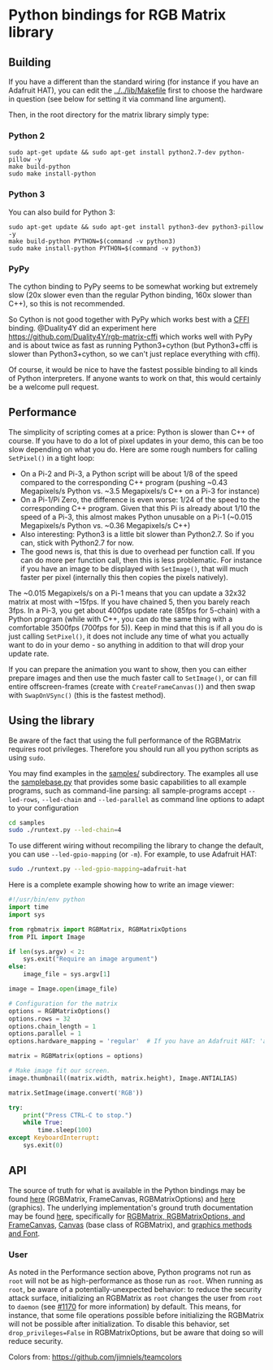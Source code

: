 Python bindings for RGB Matrix library
======================================

Building
--------

If you have a different than the standard wiring (for instance if you have an
Adafruit HAT), you can edit the [../../lib/Makefile](../../lib/Makefile#L26) first to choose
the hardware in question (see below for setting it via command line argument).

Then, in the root directory for the matrix library simply type:

### Python 2

```shell
sudo apt-get update && sudo apt-get install python2.7-dev python-pillow -y
make build-python
sudo make install-python
```

### Python 3
You can also build for Python 3:

```shell
sudo apt-get update && sudo apt-get install python3-dev python3-pillow -y
make build-python PYTHON=$(command -v python3)
sudo make install-python PYTHON=$(command -v python3)
```

### PyPy
The cython binding to PyPy seems to be somewhat working but extremely slow (20x
slower even than the regular Python binding, 160x slower than C++), so this is
not recommended.

So Cython is not good together with PyPy which works best with a
[CFFI](https://cffi.readthedocs.io/) binding. @Duality4Y did an experiment here
https://github.com/Duality4Y/rgb-matrix-cffi which works well with PyPy and is
about twice as fast as running Python3+cython (but Python3+cffi is slower than
Python3+cython, so we can't just replace everything with cffi).

Of course, it would be nice to have the fastest possible binding to all kinds
of Python interpreters. If anyone wants to work on that, this would certainly
be a welcome pull request.

Performance
-----------
The simplicity of scripting comes at a price: Python is slower than C++ of
course.
If you have to do a lot of pixel updates in your demo, this can be too slow
depending on what you do. Here are some rough numbers for calling `SetPixel()`
in a tight loop:

  * On a Pi-2 and Pi-3, a Python script will be about 1/8 of the speed compared
    to the corresponding C++ program (pushing ~0.43 Megapixels/s Python
    vs. ~3.5 Megapixels/s C++ on a Pi-3 for instance)
  * On a Pi-1/Pi Zero, the difference is even worse: 1/24 of the speed to the
    corresponding C++ program. Given that this Pi is already about 1/10 the
    speed of a Pi-3, this almost makes Python unusable on a Pi-1
    (~0.015 Megapixels/s Python vs. ~0.36 Megapixels/s C++)
  * Also interesting: Python3 is a little bit slower than Python2.7.
    So if you can, stick with Python2.7 for now.
  * The good news is, that this is due to overhead per function call. If you
    can do more per function call, then this is less problematic. For instance
    if you have an image to be displayed with `SetImage()`, that will much
    faster per pixel (internally this then copies the pixels natively).

The ~0.015 Megapixels/s on a Pi-1 means that you can update a 32x32 matrix
at most with ~15fps. If you have chained 5, then you barely reach 3fps.
In a Pi-3, you get about 400fps update rate (85fps for 5-chain) with a Python
program (while with C++, you can do the same thing with a comfortable 3500fps
(700fps for 5)). Keep in mind that this is if all you do is just calling
`SetPixel()`, it does not include any time of what you actually want to do in
your demo - so anything in addition to that will drop your update rate.

If you can prepare the animation you want to show, then you can either prepare
images and then use the much faster call to `SetImage()`, or can fill
entire offscreen-frames (create with `CreateFrameCanvas()`) and then
swap with `SwapOnVSync()` (this is the fastest method).

Using the library
-----------------

Be aware of the fact that using the full performance of the RGBMatrix requires root privileges.
Therefore you should run all you python scripts as using `sudo`.

You may find examples in the [samples/](./samples) subdirectory.
The examples all use the [samplebase.py](./samples/samplebase.py) that provides
some basic capabilities to all example programs, such as command-line parsing: all
sample-programs accept `--led-rows`, `--led-chain` and `--led-parallel` as
command line options to adapt to your configuration

```bash
cd samples
sudo ./runtext.py --led-chain=4
```

To use different wiring without recompiling the library to change the default,
you can use `--led-gpio-mapping` (or `-m`). For example, to use Adafruit HAT:
```bash
sudo ./runtext.py --led-gpio-mapping=adafruit-hat
```

Here is a complete example showing how to write an image viewer:
```python
#!/usr/bin/env python
import time
import sys

from rgbmatrix import RGBMatrix, RGBMatrixOptions
from PIL import Image

if len(sys.argv) < 2:
    sys.exit("Require an image argument")
else:
    image_file = sys.argv[1]

image = Image.open(image_file)

# Configuration for the matrix
options = RGBMatrixOptions()
options.rows = 32
options.chain_length = 1
options.parallel = 1
options.hardware_mapping = 'regular'  # If you have an Adafruit HAT: 'adafruit-hat'

matrix = RGBMatrix(options = options)

# Make image fit our screen.
image.thumbnail((matrix.width, matrix.height), Image.ANTIALIAS)

matrix.SetImage(image.convert('RGB'))

try:
    print("Press CTRL-C to stop.")
    while True:
        time.sleep(100)
except KeyboardInterrupt:
    sys.exit(0)
```

## API

The source of truth for what is available in the Python bindings may be found [here](rgbmatrix/core.pyx) (RGBMatrix, FrameCanvas, RGBMatrixOptions) and [here](rgbmatrix/graphics.pyx) (graphics).  The underlying implementation's ground truth documentation may be found [here](../../include), specifically for [RGBMatrix, RGBMatrixOptions, and FrameCanvas](../../include/led-matrix.h), [Canvas](../../include/canvas.h) (base class of RGBMatrix), and [graphics methods and Font](../../include/graphics.h).

### User

As noted in the Performance section above, Python programs not run as `root` will not be as high-performance as those run as `root`.  When running as `root`, be aware of a potentially-unexpected behavior: to reduce the security attack surface, initializing an RGBMatrix as `root` changes the user from `root` to `daemon` (see [#1170](https://github.com/hzeller/rpi-rgb-led-matrix/issues/1170) for more information) by default.  This means, for instance, that some file operations possible before initializing the RGBMatrix will not be possible after initialization.  To disable this behavior, set `drop_privileges=False` in RGBMatrixOptions, but be aware that doing so will reduce security.

Colors from: https://github.com/jimniels/teamcolors